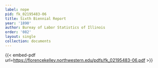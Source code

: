 ```yaml
---
label: nope
pid: fk_02195483-06
title: Sixth Biennial Report
year: '1890'
author: Bureay of Labor Statistics of Illinois
order: '082'
layout: single
collection: documents
---
```



{{< embed-pdf url=https://florencekelley.northwestern.edu/pdfs/fk_02195483-06.pdf >}}